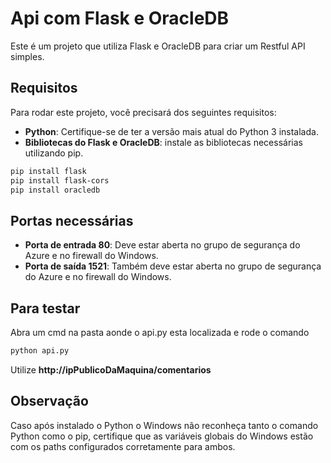 # Api com Flask e OracleDB

Este é um projeto que utiliza Flask e OracleDB para criar um Restful API simples.

## Requisitos

Para rodar este projeto, você precisará dos seguintes requisitos:

- **Python**: Certifique-se de ter a versão mais atual do Python 3 instalada.
- **Bibliotecas do Flask e OracleDB**: instale as bibliotecas necessárias utilizando pip.

```bash
pip install flask
pip install flask-cors
pip install oracledb
```

## Portas necessárias
- **Porta de entrada 80**: Deve estar aberta no grupo de segurança do Azure e no firewall do Windows.
- **Porta de saída 1521**: Também deve estar aberta no grupo de segurança do Azure e no firewall do Windows.

## Para testar
Abra um cmd na pasta aonde o api.py esta localizada e rode o comando
```bash
python api.py
```
Utilize **http://ipPublicoDaMaquina/comentarios**

## Observação
Caso após instalado o Python o Windows não reconheça tanto o comando Python como o pip, certifique que as variáveis globais do Windows estão com os paths configurados corretamente para ambos.
